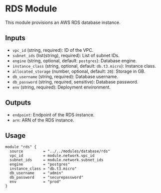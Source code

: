 # RDS Module

This module provisions an AWS RDS database instance.

## Inputs
- `vpc_id` (string, required): ID of the VPC.
- `subnet_ids` (list(string), required): List of subnet IDs.
- `engine` (string, optional, default: `postgres`): Database engine.
- `instance_class` (string, optional, default: `db.t3.micro`): Instance class.
- `allocated_storage` (number, optional, default: `20`): Storage in GB.
- `db_username` (string, required): Database username.
- `db_password` (string, required, sensitive): Database password.
- `env` (string, required): Deployment environment.

## Outputs
- `endpoint`: Endpoint of the RDS instance.
- `arn`: ARN of the RDS instance.

## Usage
```hcl
module "rds" {
  source         = "../../modules/database/rds"
  vpc_id         = module.network.vpc_id
  subnet_ids     = module.network.subnet_ids
  engine         = "postgres"
  instance_class = "db.t3.micro"
  db_username    = "admin"
  db_password    = "securepassword"
  env            = "prod"
}